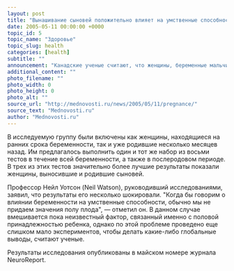 ```yaml
---
layout: post
title: "Вынашивание сыновей положительно влияет на умственные способности матери"
date: 2005-05-11 00:00:00 +0000
topic_id: 5
topic_name: "Здоровье"
topic_slug: health
categories: [health]
subtitle: ""
announcement: "Канадские ученые считают, что женщины, беременные мальчиками, менее забывчивы и рассеяны чем те, кто вынашивает девочек, сообщает Reuters. Исследовав в течение полутора лет 39 женщин из Ванкувера (Vancouver), специалисты из университета Саймона Фрейзера (Simon Fraser University) установили, что психологические тесты на слуховую, зрительную память и способность к устному счету гораздо лучше выполняют женщины, выносившие мальчиков."
additional_content: ""
photo_filename: ""
photo_width: 0
photo_height: 0
photo_alt: ""
source_url: "http://mednovosti.ru/news/2005/05/11/pregnance/"
source_text: "Mednovosti.ru"
author: "Mednovosti.ru"
---
```

В исследуемую группу были включены как женщины, находящиеся на ранних срока беременности, так и уже родившие несколько месяцев назад. Им предлагалось выполнить один и тот же набор из восьми тестов в течение всей беременности, а также в послеродовом периоде. В трех из этих тестов значительно более лучшие результаты показали женщины, выносившие и родившие сыновей.

Профессор Нейл Уотсон (Neil Watson), руководивший исследованиями, заявил, что результаты его несколько шокировали. "Когда бы говорим о влиянии беременности на умственные способности, обычно мы не придаем значения полу плода", &mdash; отметил он. В данном случае вмешивается пока неизвестный фактор, связанный именно с половой принадлежностью ребенка, однако по этой проблеме проведено еще слишком мало экспериментов, чтобы делать какие-либо глобальные выводы, считают ученые.

Результаты исследования опубликованы в майском номере журнала NeuroReport.
